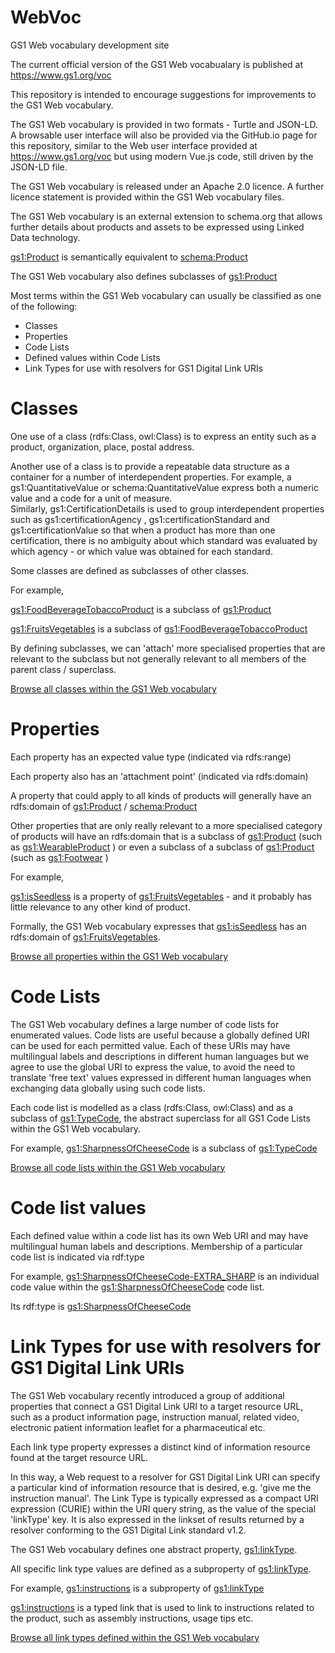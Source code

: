 # WebVoc
GS1 Web vocabulary development site

The current official version of the GS1 Web vocabualary is published at https://www.gs1.org/voc

This repository is intended to encourage suggestions for improvements to the GS1 Web vocabulary.

The GS1 Web vocabulary is provided in two formats - Turtle and JSON-LD.
A browsable user interface will also be provided via the GitHub.io page for this repository, similar to the Web user interface provided at https://www.gs1.org/voc but using modern Vue.js code, still driven by the JSON-LD file.

The GS1 Web vocabulary is released under an Apache 2.0 licence.  A further licence statement is provided within the GS1 Web vocabulary files.

The GS1 Web vocabulary is an external extension to schema.org that allows further details about products and assets to be expressed using Linked Data technology.

[gs1:Product](https://www.gs1.org/voc/Product) is semantically equivalent to [schema:Product](http://schema.org/Product)

The GS1 Web vocabulary also defines subclasses of [gs1:Product](https://www.gs1.org/voc/Product)




Most terms within the GS1 Web vocabulary can usually be classified as one of the following:

* Classes
* Properties
* Code Lists
* Defined values within Code Lists
* Link Types for use with resolvers for GS1 Digital Link URIs


# Classes

One use of a class (rdfs:Class, owl:Class) is to express an entity such as a product, organization, place, postal address.

Another use of a class is to provide a repeatable data structure as a container for a number of interdependent properties.
For example, a gs1:QuantitativeValue  or schema:QuantitativeValue express both a numeric value and a code for a unit of measure.  
Similarly, gs1:CertificationDetails is used to group interdependent properties such as gs1:certificationAgency , gs1:certificationStandard and gs1:certificationValue so that when a product has more than one certification, there is no ambiguity about which standard was evaluated by which agency - or which value was obtained for each standard.

Some classes are defined as subclasses of other classes.

For example, 

[gs1:FoodBeverageTobaccoProduct](https://www.gs1.org/voc/FoodBeverageTobaccoProduct) is a subclass of [gs1:Product](https://www.gs1.org/voc/Product)

[gs1:FruitsVegetables](https://www.gs1.org/voc/FruitsVegetables) is a subclass of [gs1:FoodBeverageTobaccoProduct](https://www.gs1.org/voc/FoodBeverageTobaccoProduct)

By defining subclasses, we can 'attach' more specialised properties that are relevant to the subclass but not generally relevant to all members of the parent class / superclass.

[Browse all classes within the GS1 Web vocabulary](https://www.gs1.org/voc/?show=classes)

# Properties
Each property has an expected value type (indicated via rdfs:range)

Each property also has an 'attachment point' (indicated via rdfs:domain)

A property that could apply to all kinds of products will generally have an rdfs:domain of [gs1:Product](https://www.gs1.org/voc/Product) / [schema:Product](http://schema.org/Product)

Other properties that are only really relevant to a more specialised category of products will have an rdfs:domain that is a subclass of [gs1:Product](https://www.gs1.org/voc/Product) (such as [gs1:WearableProduct](https://www.gs1.org/voc/WearableProduct) ) or even a subclass of a subclass of [gs1:Product](https://www.gs1.org/voc/Product) (such as [gs1:Footwear](https://www.gs1.org/voc/Footwear) )

For example, 

[gs1:isSeedless](https://www.gs1.org/voc/isSeedless) is a property of [gs1:FruitsVegetables](https://www.gs1.org/voc/FruitsVegetables) - and it probably has little relevance to any other kind of product.

Formally, the GS1 Web vocabulary expresses that [gs1:isSeedless](https://www.gs1.org/voc/isSeedless) has an rdfs:domain of [gs1:FruitsVegetables](https://www.gs1.org/voc/FruitsVegetables).

[Browse all properties within the GS1 Web vocabulary](https://www.gs1.org/voc/?show=properties)

# Code Lists
The GS1 Web vocabulary defines a large number of code lists for enumerated values.
Code lists are useful because a globally defined URI can be used for each permitted value.  Each of these URIs may have multilingual labels and descriptions in different human languages but we agree to use the global URI to express the value, to avoid the need to translate 'free text' values expressed in different human languages when exchanging data globally using such code lists.

Each code list is modelled as a class (rdfs:Class, owl:Class) and as a subclass of [gs1:TypeCode](https://www.gs1.org/voc/TypeCode), the abstract superclass for all GS1 Code Lists within the GS1 Web vocabulary.

For example,
[gs1:SharpnessOfCheeseCode](https://www.gs1.org/voc/SharpnessOfCheeseCode) is a subclass of [gs1:TypeCode](https://www.gs1.org/voc/TypeCode)

[Browse all code lists within the GS1 Web vocabulary](https://www.gs1.org/voc/?show=typecodes)


# Code list values
Each defined value within a code list has its own Web URI and may have multilingual human labels and descriptions.  Membership of a particular code list is indicated via rdf:type

For example,
[gs1:SharpnessOfCheeseCode-EXTRA_SHARP](https://www.gs1.org/voc/SharpnessOfCheeseCode-EXTRA_SHARP) is an individual code value within the [gs1:SharpnessOfCheeseCode](https://www.gs1.org/voc/SharpnessOfCheeseCode) code list.

Its rdf:type is [gs1:SharpnessOfCheeseCode](https://www.gs1.org/voc/SharpnessOfCheeseCode)

# Link Types for use with resolvers for GS1 Digital Link URIs
The GS1 Web vocabulary recently introduced a group of additional properties that connect a GS1 Digital Link URI to a target resource URL, such as a product information page, instruction manual, related video, electronic patient information leaflet for a pharmaceutical etc.  

Each link type property expresses a distinct kind of information resource found at the target resource URL.  

In this way, a Web request to a resolver for GS1 Digital Link URI can specify a particular kind of information resource that is desired, e.g. 'give me the instruction manual'.  The Link Type is typically expressed as a compact URI expression (CURIE) within the URI query string, as the value of the special 'linkType' key.  It is also expressed in the linkset of results returned by a resolver conforming to the GS1 Digital Link standard v1.2.

The GS1 Web vocabulary defines one abstract property, [gs1:linkType](https://www.gs1.org/voc/linkType).  

All specific link type values are defined as a subproperty of [gs1:linkType](https://www.gs1.org/voc/linkType).

For example,
[gs1:instructions](https://www.gs1.org/voc/instructions) is a subproperty of [gs1:linkType](https://www.gs1.org/voc/linkType)  

[gs1:instructions](https://www.gs1.org/voc/instructions) is a typed link that is used to link to instructions related to the product, such as assembly instructions, usage tips etc.

[Browse all link types defined within the GS1 Web vocabulary](https://www.gs1.org/voc/?show=linktypes)


